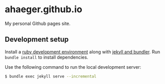 # ahaeger.github.io

My personal Github pages site.

## Development setup

Install a [ruby development environment](https://jekyllrb.com/docs/installation/) along with
[jekyll and bundler](https://jekyllrb.com/docs/). Run `bundle install` to install dependencies.

Use the following command to run the local development server:

```bash
$ bundle exec jekyll serve --incremental
```
